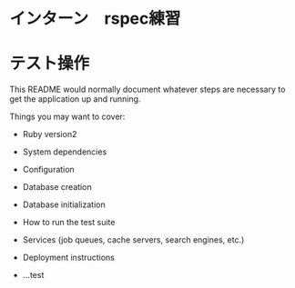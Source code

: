 # インターン　rspec練習
# テスト操作

This README would normally document whatever steps are necessary to get the
application up and running.

Things you may want to cover:

* Ruby version2

* System dependencies

* Configuration

* Database creation

* Database initialization

* How to run the test suite

* Services (job queues, cache servers, search engines, etc.)

* Deployment instructions

* ...test
